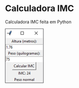 # Calculadora IMC
Calculadora IMC feita em Python

![img](https://raw.githubusercontent.com/lacarsi/calculadora-imc/main/img.png)
